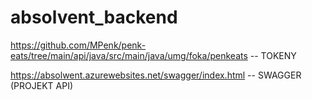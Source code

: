 # absolvent_backend


https://github.com/MPenk/penk-eats/tree/main/api/java/src/main/java/umg/foka/penkeats  -- TOKENY

https://absolwent.azurewebsites.net/swagger/index.html  -- SWAGGER (PROJEKT API)





